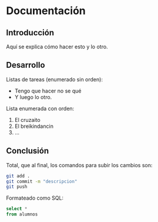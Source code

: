# Documentación

## Introducción

Aquí se explica cómo hacer esto y lo otro.

## Desarrollo

Listas de tareas (enumerado sin orden):
- Tengo que hacer no se qué
- Y luego lo otro.

Lista enumerada con orden:
1. El cruzaito
2. El breikindancin
3. ...

## Conclusión

Total, que al final, los comandos para subir los cambios son:

```bash
git add .
git commit -m "descripcion"
git push
```

Formateado como SQL:

```sql
select * 
from alumnos
```
